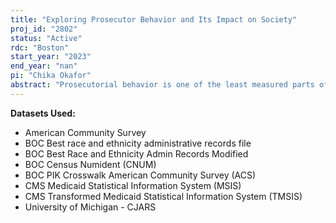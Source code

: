```yaml
---
title: "Exploring Prosecutor Behavior and Its Impact on Society"
proj_id: "2802"
status: "Active"
rdc: "Boston"
start_year: "2023"
end_year: "nan"
pi: "Chika Okafor"
abstract: "Prosecutorial behavior is one of the least measured parts of the criminal justice system, and perhaps the most consequential.  And it is impossible to study prosecutors without evaluating their incentives, and one of those is election cycles.  As such, I will investigate how voter preferences, the general public, and the political process affects the decisions of local prosecutors (called district attorneys (DAs) in this proposal), how this relationship has contributed to the emergence of mass incarceration, and how the severity of DA sentencing affects both individual prisoner (e.g., length of time in prison, educational attainment, income) and broader societal outcomes (e.g., unemployment levels, crime levels, economic well-being). Most DAs are elected officials, which suggests the public opinion may impact decision-making.  The decision on whether to charge an individual, on what charges to file, on whether to drop a case, on whether to offer a plea bargain, and on the specific terms of the plea offer remains an unreviewable power of local prosecutors. This project thus represents one of the first comprehensive research agendas in the Economics literature that centers the role and influence of district attorneys and advances our understanding of their decision-making.  I will utilize my independently constructed and novel dataset detailing the political careers of DAs--and will use Criminal Justice Administrative Records (CJARS) data --to determine criminal sentencing outcomes of the accused. I will incorporate other restricted census data (including ACS, Numident, MSIS, and Bestrace) to infer causal relationships between the severity of prosecution and outcomes on society"
---
```


**Datasets Used:**

  - American Community Survey 
  - BOC Best race and ethnicity administrative records file 
  - BOC Best Race and Ethnicity Admin Records Modified 
  - BOC Census Numident (CNUM) 
  - BOC PIK Crosswalk American Community Survey (ACS) 
  - CMS Medicaid Statistical Information System (MSIS) 
  - CMS Transformed Medicaid Statistical Information System (TMSIS) 
  - University of Michigan - CJARS 

